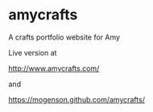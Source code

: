 # amycrafts

A crafts portfolio website for Amy

Live version at 

http://www.amycrafts.com/

and

https://mogenson.github.com/amycrafts/

